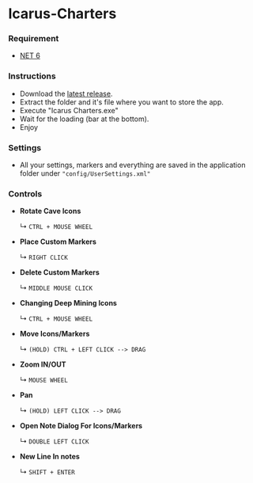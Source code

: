 # Icarus-Charters

### Requirement
- [NET 6](https://dotnet.microsoft.com/en-us/download/dotnet/6.0)

### Instructions
- Download the [latest release](https://github.com/PantACRO4life/Icarus-Charters-Release/releases).
- Extract the folder and it's file where you want to store the app.
- Execute "Icarus Charters.exe"
- Wait for the loading (bar at the bottom).
- Enjoy

### Settings
- All your settings, markers and everything are saved in the application folder under ```"config/UserSettings.xml"```

### Controls
- **Rotate Cave Icons**

	&#x21B3; ```CTRL + MOUSE WHEEL```

- **Place Custom Markers**

  	&#x21B3; ```RIGHT CLICK```

- **Delete Custom Markers**

	&#x21B3; ```MIDDLE MOUSE CLICK```

- **Changing Deep Mining Icons**

	&#x21B3; ```CTRL + MOUSE WHEEL```

- **Move Icons/Markers**

	&#x21B3; ```(HOLD) CTRL + LEFT CLICK --> DRAG```

- **Zoom IN/OUT**

	&#x21B3; ```MOUSE WHEEL```

- **Pan**

	&#x21B3; ```(HOLD) LEFT CLICK --> DRAG```

- **Open Note Dialog For Icons/Markers**

	&#x21B3; ```DOUBLE LEFT CLICK ```

- **New Line In notes**

	&#x21B3; ```SHIFT + ENTER```

